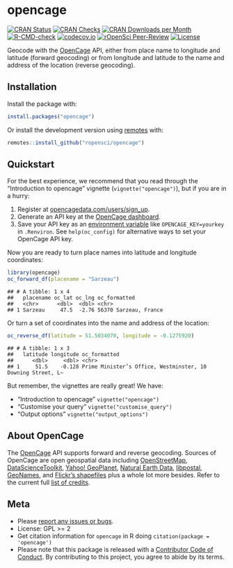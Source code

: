 
<!-- README.md is generated from README.Rmd. Please edit that file -->

# opencage

<!-- badges: start -->

[![CRAN
Status](https://www.r-pkg.org/badges/version/opencage)](https://cran.r-project.org/package=opencage)
[![CRAN
Checks](https://cranchecks.info/badges/worst/opencage)](https://cran.r-project.org/web/checks/check_results_opencage.html)
[![CRAN Downloads per
Month](https://cranlogs.r-pkg.org/badges/opencage)](https://cran.r-project.org/package=opencage)
[![R-CMD-check](https://github.com/ropensci/opencage/workflows/R-CMD-check/badge.svg)](https://github.com/ropensci/opencage/actions?query=workflow%3AR-CMD-check)
[![codecov.io](https://codecov.io/github/ropensci/opencage/coverage.svg?branch=master)](https://codecov.io/github/ropensci/opencage?branch=master)
[![rOpenSci
Peer-Review](https://badges.ropensci.org/36_status.svg)](https://github.com/ropensci/software-review/issues/36)
[![License](https://img.shields.io/cran/l/opencage)](https://opensource.org/licenses/gpl-license)

<!-- badges: end -->

Geocode with the [OpenCage](https://opencagedata.com/) API, either from
place name to longitude and latitude (forward geocoding) or from
longitude and latitude to the name and address of the location (reverse
geocoding).

## Installation

Install the package with:

``` r
install.packages("opencage")
```

Or install the development version using
[remotes](https://remotes.r-lib.org/) with:

``` r
remotes::install_github("ropensci/opencage")
```

## Quickstart

For the best experience, we recommend that you read through the
“Introduction to opencage” vignette (`vignette("opencage")`), but if you
are in a hurry:

1.  Register at
    [opencagedata.com/users/sign\_up](https://opencagedata.com/users/sign_up).
2.  Generate an API key at the [OpenCage
    dashboard](https://opencagedata.com/dashboard#api-keys).
3.  Save your API key as an [environment
    variable](https://rstats.wtf/r-startup.html#renviron) like
    `OPENCAGE_KEY=yourkey` in `.Renviron`. See `help(oc_config)` for
    alternative ways to set your OpenCage API key.

Now you are ready to turn place names into latitude and longitude
coordinates:

``` r
library(opencage)
oc_forward_df(placename = "Sarzeau")
```

    ## # A tibble: 1 x 4
    ##   placename oc_lat oc_lng oc_formatted         
    ##   <chr>      <dbl>  <dbl> <chr>                
    ## 1 Sarzeau     47.5  -2.76 56370 Sarzeau, France

Or turn a set of coordinates into the name and address of the location:

``` r
oc_reverse_df(latitude = 51.5034070, longitude = -0.1275920)
```

    ## # A tibble: 1 x 3
    ##   latitude longitude oc_formatted                                               
    ##      <dbl>     <dbl> <chr>                                                      
    ## 1     51.5    -0.128 Prime Minister’s Office, Westminster, 10 Downing Street, L~

But remember, the vignettes are really great! We have:

-   “Introduction to opencage” `vignette("opencage")`
-   “Customise your query” `vignette("customise_query")`
-   “Output options” `vignette("output_options")`

## About OpenCage

The [OpenCage](https://opencagedata.com/) API supports forward and
reverse geocoding. Sources of OpenCage are open geospatial data
including [OpenStreetMap](https://www.openstreetmap.org/),
[DataScienceToolkit](https://github.com/petewarden/dstk), [Yahoo!
GeoPlanet](https://developer.yahoo.com/geo/geoplanet/data/), [Natural
Earth Data](https://www.naturalearthdata.com/),
[libpostal](https://github.com/openvenues/libpostal),
[GeoNames](https://www.geonames.org/), and [Flickr’s
shapefiles](https://code.flickr.net/2009/05/21/flickr-shapefiles-public-dataset-10/)
plus a whole lot more besides. Refer to the current full [list of
credits](https://opencagedata.com/credits).

## Meta

-   Please [report any issues or
    bugs](https://github.com/ropensci/opencage/issues).
-   License: GPL &gt;= 2
-   Get citation information for `opencage` in R doing
    `citation(package = 'opencage')`
-   Please note that this package is released with a [Contributor Code
    of Conduct](https://ropensci.org/code-of-conduct/). By contributing
    to this project, you agree to abide by its terms.
